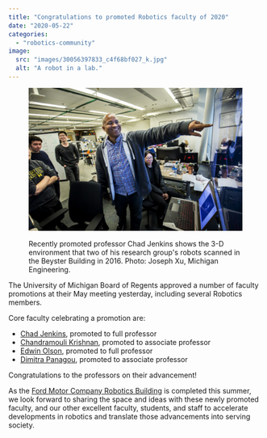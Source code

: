 ```yaml
---
title: "Congratulations to promoted Robotics faculty of 2020"
date: "2020-05-22"
categories: 
  - "robotics-community"
image: 
  src: "images/30056397833_c4f68bf027_k.jpg"
  alt: "A robot in a lab."
---
```


<figure>

![Chad showing lab members 3d environment](images/30056397833_c4f68bf027_k-1024x683.jpg)

<figcaption>

Recently promoted professor Chad Jenkins shows the 3-D environment that two of his research group's robots scanned in the Beyster Building in 2016. Photo: Joseph Xu, Michigan Engineering.

</figcaption>

</figure>

The University of Michigan Board of Regents approved a number of faculty promotions at their May meeting yesterday, including several Robotics members.

<!--more-->

Core faculty celebrating a promotion are:

- [Chad Jenkins](https://2024.robotics.umich.edu/profile/chad-jenkins/), promoted to full professor
- [Chandramouli Krishnan](https://2024.robotics.umich.edu/profile/chandramouli-krishnan/), promoted to associate professor
- [Edwin Olson](https://2024.robotics.umich.edu/profile/edwin-olson/), promoted to full professor
- [Dimitra Panagou](https://2024.robotics.umich.edu/profile/dimitra-panagou/), promoted to associate professor

Congratulations to the professors on their advancement!

As the [Ford Motor Company Robotics Building](https://2024.robotics.umich.edu/about/ford-motor-company-robotics-building/) is completed this summer, we look forward to sharing the space and ideas with these newly promoted faculty, and our other excellent faculty, students, and staff to accelerate developments in robotics and translate those advancements into serving society.
